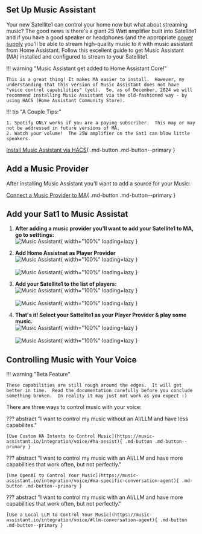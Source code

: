 ## Set Up Music Assistant

Your new Satellite1 can control your home now but what about streaming music? The good news is there's a giant 25 Watt amplifier built into Satellite1 and if you have a good speaker or headphones (and the appropriate [power supply](./recommended-accessories.md/) you'll be able to stream high-quality music to it with music assistant from Home Assistant.  Follow this excellent guide to get Music Assistant (MA) installed and configured to stream to your Satellite1.

!!! warning "Music Assistant get added to Home Assistant Core!"

    This is a great thing! It makes MA easier to install.  However, my understanding that this version of Music Assistant does not have "voice control capabilities" (yet).  So, as of December, 2024 we will recommend installing Music Assistant via the old-fashioned way - by using HACS (Home Assistant Community Store).

!!! tip "A Couple Tips:"

    1. Spotify ONLY works if you are a paying subscriber.  This may or may not be addressed in future versions of MA.
    2. Watch your volume!  The 25W amplifier on the Sat1 can blow little speakers.

[Install Music Assistant via HACS](https://music-assistant.io/integration/installation/#installation-of-the-deprecated-hacs-integration){ .md-button .md-button--primary }

## Add a Music Provider

After installing Music Assistant you'll want to add a source for your Music:

[Connect a Music Provider to MA](https://music-assistant.io/music-providers/){ .md-button .md-button--primary }

## Add your Sat1 to Music Assistat

1. <b>After adding a music provider you'll want to add your Satellite1 to MA, go to setttings:</b>
<br>![Music Assistant](/assets/MA0.png){ width="100%" loading=lazy }</br>

2. <b>Add Home Assistnat as Player Provider</b>
<br>![Music Assistant](/assets/MA1.png){ width="100%" loading=lazy }</br>
<br>![Music Assistant](/assets/MA2.png){ width="100%" loading=lazy }</br>

3. <b>Add your Satellite1 to the list of players:</b>
<br>![Music Assistant](/assets/MA3.png){ width="100%" loading=lazy }</br>
<br>![Music Assistant](/assets/MA4.png){ width="100%" loading=lazy }</br>

4. <b>That's it!  Select your Sattelite1 as your Player Provider & play some music.</b>
<br>![Music Assistant](/assets/MA5.png){ width="100%" loading=lazy }</br>
<br>![Music Assistant](/assets/MA6.png){ width="100%" loading=lazy }</br>

## Controlling Music with Your Voice

!!! warning "Beta Feature"

    These capabilities are still rough around the edges.  It will get better in time.  Read the documentation carefully before you conclude something broken.  In reality it may just not work as you expect :)

There are three ways to control music with your voice:

??? abstract "I want to control my music without an AI/LLM and have less capabilites."

    [Use Custom HA Intents to Control Music](https://music-assistant.io/integration/voice/#ha-assist){ .md-button .md-button--primary }

??? abstract "I want to control my music with an AI/LLM and have more capabilities that work often, but not perfectly."

    [Use OpenAI to Control Your Music](https://music-assistant.io/integration/voice/#ma-specific-conversation-agent){ .md-button .md-button--primary }

??? abstract "I want to control my music with an AI/LLM and have more capabilities that work often, but not perfectly."

    [Use a Local LLM to Control Your Music](https://music-assistant.io/integration/voice/#llm-conversation-agent){ .md-button .md-button--primary }